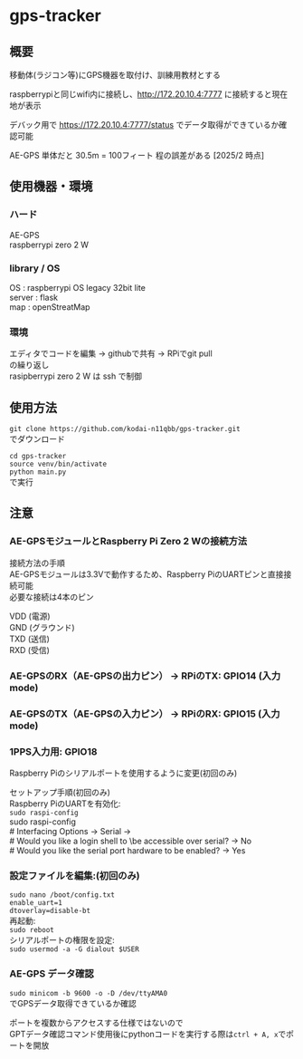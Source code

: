 # gps-tracker
## 概要
移動体(ラジコン等)にGPS機器を取付け、訓練用教材とする

raspberrypiと同じwifi内に接続し、http://172.20.10.4:7777 に接続すると現在地が表示

デバック用で https://172.20.10.4:7777/status でデータ取得ができているか確認可能

AE-GPS 単体だと 30.5m = 100フィート 程の誤差がある [2025/2 時点]

## 使用機器・環境
### ハード
AE-GPS\
raspberrypi zero 2 W

### library / OS
OS : raspberrypi OS legacy 32bit lite\
server : flask\
map : openStreatMap

### 環境
エディタでコードを編集 -> githubで共有 -> RPiでgit pull\
の繰り返し\
rasipberrypi zero 2 W は ssh で制御

## 使用方法
`git clone https://github.com/kodai-n11qbb/gps-tracker.git`\
でダウンロード

`cd gps-tracker`\
`source venv/bin/activate`\
`python main.py`\
で実行

## 注意
### AE-GPSモジュールとRaspberry Pi Zero 2 Wの接続方法
接続方法の手順\
AE-GPSモジュールは3.3Vで動作するため、Raspberry PiのUARTピンと直接接続可能\
必要な接続は4本のピン

VDD (電源)\
GND (グラウンド)\
TXD (送信)\
RXD (受信)

### AE-GPSのRX（AE-GPSの出力ピン） → RPiのTX: GPIO14 (入力 mode)
### AE-GPSのTX（AE-GPSの入力ピン） → RPiのRX: GPIO15 (入力 mode)
### 1PPS入力用: GPIO18
Raspberry Piのシリアルポートを使用するように変更(初回のみ)

セットアップ手順(初回のみ)\
Raspberry PiのUARTを有効化:\
`sudo raspi-config`\
sudo raspi-config\
\# Interfacing Options → Serial → \
\# Would you like a login shell to \be accessible over serial? → No\
\# Would you like the serial port hardware to be enabled? → Yes

### 設定ファイルを編集:(初回のみ)
`sudo nano /boot/config.txt`\
`enable_uart=1`\
`dtoverlay=disable-bt`\
再起動:\
`sudo reboot`\
シリアルポートの権限を設定:\
`sudo usermod -a -G dialout $USER`

### AE-GPS データ確認
`sudo minicom -b 9600 -o -D /dev/ttyAMA0`\
でGPSデータ取得できているか確認

ポートを複数からアクセスする仕様ではないので\
GPTデータ確認コマンド使用後にpythonコードを実行する際は`ctrl + A, x`でポートを開放
